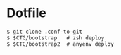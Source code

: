 # Dotfile

```
$ git clone .conf-to-git
$ $CTG/bootstrap   # zsh deploy
$ $CTG/bootstrap2  # anyenv deploy
```
